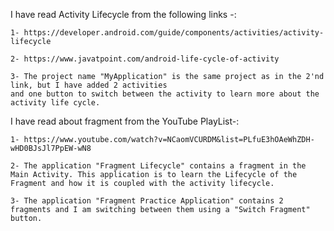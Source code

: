 I have read Activity Lifecycle from the following links -:

    1- https://developer.android.com/guide/components/activities/activity-lifecycle

    2- https://www.javatpoint.com/android-life-cycle-of-activity

    3- The project name "MyApplication" is the same project as in the 2'nd link, but I have added 2 activities 
    and one button to switch between the activity to learn more about the activity life cycle. 

I have read about fragment from the YouTube PlayList-:

    1- https://www.youtube.com/watch?v=NCaomVCURDM&list=PLfuE3hOAeWhZDH-wHD0BJsJl7PpEW-wN8 

    2- The application "Fragment Lifecycle" contains a fragment in the Main Activity. This application is to learn the Lifecycle of the Fragment and how it is coupled with the activity lifecycle.

    3- The application "Fragment Practice Application" contains 2 fragments and I am switching between them using a "Switch Fragment" button. 

